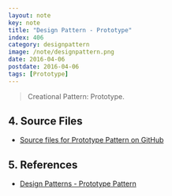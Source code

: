 ```yaml
---
layout: note
key: note
title: "Design Pattern - Prototype"
index: 406
category: designpattern
image: /note/designpattern.png
date: 2016-04-06
postdate: 2016-04-06
tags: [Prototype]
---
```


> Creational Pattern: Prototype.


## 4. Source Files
* [Source files for Prototype Pattern on GitHub](https://github.com/jojozhuang/design-patterns-java/tree/master/design-pattern-prototype)

## 5. References
* [Design Patterns - Prototype Pattern](https://www.tutorialspoint.com/design_pattern/prototype_pattern.htm)
